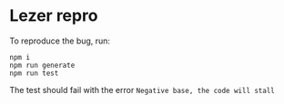 # Lezer repro

To reproduce the bug, run:

```
npm i
npm run generate
npm run test
```

The test should fail with the error `Negative base, the code will stall`
